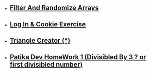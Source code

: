 - ##  [Filter And Randomize Arrays](array_filter_array_rand.php)
- ##  [Log In & Cookie Exercise](loginProject/)
- ##  [Triangle Creator (*)](triangleCreator.php)
- ##  [Patika Dev HomeWork 1 (Divisibled By 3 ? or first divisibled number) ](patikaHomeWork1.php)


